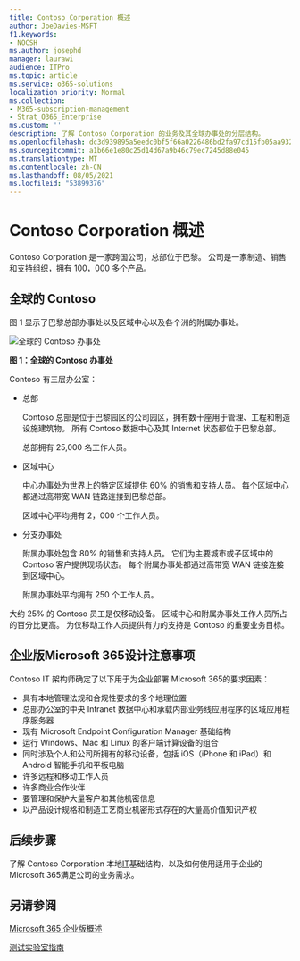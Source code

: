 ```yaml
---
title: Contoso Corporation 概述
author: JoeDavies-MSFT
f1.keywords:
- NOCSH
ms.author: josephd
manager: laurawi
audience: ITPro
ms.topic: article
ms.service: o365-solutions
localization_priority: Normal
ms.collection:
- M365-subscription-management
- Strat_O365_Enterprise
ms.custom: ''
description: 了解 Contoso Corporation 的业务及其全球办事处的分层结构。
ms.openlocfilehash: dc3d939895a5eedc0bf5f66a0226486bd2fa97cd15fb05aa9329a1cfbce644d8
ms.sourcegitcommit: a1b66e1e80c25d14d67a9b46c79ec7245d88e045
ms.translationtype: MT
ms.contentlocale: zh-CN
ms.lasthandoff: 08/05/2021
ms.locfileid: "53899376"
---
```

# <a name="overview-of-contoso-corporation"></a>Contoso Corporation 概述

Contoso Corporation 是一家跨国公司，总部位于巴黎。 公司是一家制造、销售和支持组织，拥有 100，000 多个产品。

## <a name="contoso-around-the-world"></a>全球的 Contoso

图 1 显示了巴黎总部办事处以及区域中心以及各个洲的附属办事处。

![全球的 Contoso 办事处](../media/contoso-overview/contoso-overview-fig1.png)

**图 1：全球的 Contoso 办事处**
 
Contoso 有三层办公室：

- 总部

  Contoso 总部是位于巴黎园区的公司园区，拥有数十座用于管理、工程和制造设施建筑物。 所有 Contoso 数据中心及其 Internet 状态都位于巴黎总部。

  总部拥有 25,000 名工作人员。

- 区域中心

  中心办事处为世界上的特定区域提供 60% 的销售和支持人员。 每个区域中心都通过高带宽 WAN 链路连接到巴黎总部。

  区域中心平均拥有 2，000 个工作人员。

- 分支办事处

  附属办事处包含 80% 的销售和支持人员。 它们为主要城市或子区域中的 Contoso 客户提供现场状态。 每个附属办事处都通过高带宽 WAN 链接连接到区域中心。

  附属办事处平均拥有 250 个工作人员。

大约 25% 的 Contoso 员工是仅移动设备。 区域中心和附属办事处工作人员所占的百分比更高。 为仅移动工作人员提供有力的支持是 Contoso 的重要业务目标。

## <a name="design-considerations-for-microsoft-365-for-enterprise"></a>企业版Microsoft 365设计注意事项

Contoso IT 架构师确定了以下用于为企业部署 Microsoft 365的要求因素：

- 具有本地管理法规和合规性要求的多个地理位置
- 总部办公室的中央 Intranet 数据中心和承载内部业务线应用程序的区域应用程序服务器
- 现有 Microsoft Endpoint Configuration Manager 基础结构
- 运行 Windows、Mac 和 Linux 的客户端计算设备的组合
- 同时涉及个人和公司所拥有的移动设备，包括 iOS（iPhone 和 iPad）和 Android 智能手机和平板电脑
- 许多远程和移动工作人员
- 许多商业合作伙伴
- 要管理和保护大量客户和其他机密信息
- 以产品设计规格和制造工艺商业机密形式存在的大量高价值知识产权

## <a name="next-step"></a>后续步骤

了解 Contoso Corporation 本地[IT](contoso-infra-needs.md)基础结构，以及如何使用适用于企业的 Microsoft 365满足公司的业务需求。

## <a name="see-also"></a>另请参阅

[Microsoft 365 企业版概述](microsoft-365-overview.md)

[测试实验室指南](m365-enterprise-test-lab-guides.md)
